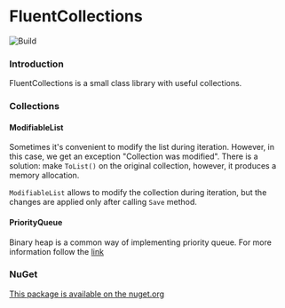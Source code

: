# FluentCollections

![Build](https://github.com/leverindev/FluentCollections/workflows/dotnetcorebuild/badge.svg)

### Introduction
FluentCollections is a small class library with useful collections.

### Collections

#### ModifiableList

Sometimes it's convenient to modify the list during iteration. However, in this case, we get an exception "Collection was modified". There is a solution: make `ToList()` on the original collection, however, it produces a memory allocation.

`ModifiableList` allows to modify the collection during iteration, but the changes are applied only after calling `Save` method.

#### PriorityQueue

Binary heap is a common way of implementing priority queue. For more information follow the [link](https://en.wikipedia.org/wiki/Binary_heap)

### NuGet

[This package is available on the nuget.org](https://www.nuget.org/packages/FluentCollections_leverindev)
